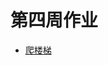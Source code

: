 # 第四周作业

- [爬楼梯](https://github.com/heyu-rise/algorithm-train/blob/main/week06/src/main/java/ClimbingStairs.java)

